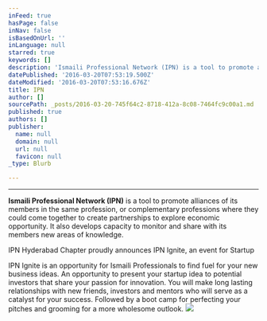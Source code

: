 ```yaml
---
inFeed: true
hasPage: false
inNav: false
isBasedOnUrl: ''
inLanguage: null
starred: true
keywords: []
description: 'Ismaili Professional Network (IPN) is a tool to promote alliances of its members in the same profession, or complementary professions where they could come together to create partnerships to explore economic opportunity. It also develops capacity to monitor and share with its members new areas of knowledge.'
datePublished: '2016-03-20T07:53:19.500Z'
dateModified: '2016-03-20T07:53:16.676Z'
title: IPN
author: []
sourcePath: _posts/2016-03-20-745f64c2-8718-412a-8c08-7464fc9c00a1.md
published: true
authors: []
publisher:
  name: null
  domain: null
  url: null
  favicon: null
_type: Blurb

---
```

****

**Ismaili Professional Network (IPN)** is a tool to promote alliances of its members in the same profession, or complementary professions where they could come together to create partnerships to explore economic opportunity. It also develops capacity to monitor and share with its members new areas of knowledge.

IPN Hyderabad Chapter proudly announces IPN Ignite, an event for Startup

IPN Ignite is an opportunity for Ismaili Professionals to find fuel for your new business ideas. An opportunity to present your startup idea to potential investors that share your passion for innovation. You will make long lasting relationships with new friends, investors and mentors who will serve as a catalyst for your success. Followed by a boot camp for perfecting your pitches and grooming for a more wholesome outlook.
![](https://the-grid-user-content.s3-us-west-2.amazonaws.com/e3a1a6bd-28d2-48cc-ac51-5567f3515ebc.jpg)